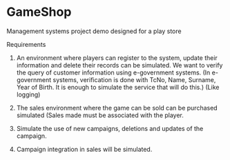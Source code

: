 # GameShop
Management systems project demo designed for a play store

Requirements

1. An environment where players can register to the system, update their information and delete their records can be simulated. We want to verify the query of customer information using e-government systems. (In e-government systems, verification is done with TcNo, Name, Surname, Year of Birth. It is enough to simulate the service that will do this.) (Like logging)

2. The sales environment where the game can be sold can be purchased simulated (Sales made must be associated with the player.

3. Simulate the use of new campaigns, deletions and updates of the campaign.

4. Campaign integration in sales will be simulated.
